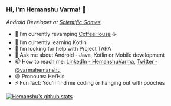 ### Hi, I'm Hemanshu Varma! :wave:

_Android Developer at [Scientific Games](http://scientificgames.com/)_

- 🔭 I’m currently revamping [CoffeeHouse](https://github.com/HemanshuVarma/CoffeeHouse) :coffee:
- 🌱 I’m currently learning Kotlin
- 🤔 I’m looking for help with Project TARA
- 💬 Ask me about Android - Java, Kotlin or Mobile development
- 📫 How to reach me: [LinkedIn - HemanshuVarma](https://www.linkedin.com/in/hemanshuvarma/), [Twitter - @varmahemanshu](https://twitter.com/varmahemanshu)
- 😄 Pronouns: He/His
- ⚡ Fun fact: You'll find me coding or hanging out with pooches


[![Hemanshu's github stats](https://github-readme-stats.vercel.app/api?username=HemanshuVarma)](https://github.com/HemanshuVarma)
